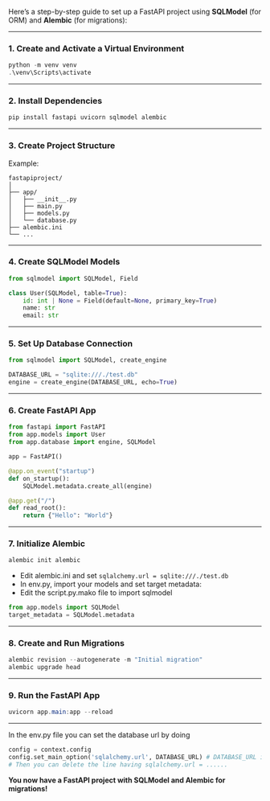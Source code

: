 Here’s a step-by-step guide to set up a FastAPI project using **SQLModel** (for ORM) and **Alembic** (for migrations):

---

### 1. Create and Activate a Virtual Environment

```powershell
python -m venv venv
.\venv\Scripts\activate
```

---

### 2. Install Dependencies

```powershell
pip install fastapi uvicorn sqlmodel alembic
```

---

### 3. Create Project Structure

Example:
```
fastapiproject/
│
├── app/
│   ├── __init__.py
│   ├── main.py
│   ├── models.py
│   └── database.py
├── alembic.ini
└── ...
```

---

### 4. Create SQLModel Models

```python
from sqlmodel import SQLModel, Field

class User(SQLModel, table=True):
    id: int | None = Field(default=None, primary_key=True)
    name: str
    email: str
```

---

### 5. Set Up Database Connection

```python
from sqlmodel import SQLModel, create_engine

DATABASE_URL = "sqlite:///./test.db"
engine = create_engine(DATABASE_URL, echo=True)
```

---

### 6. Create FastAPI App

```python
from fastapi import FastAPI
from app.models import User
from app.database import engine, SQLModel

app = FastAPI()

@app.on_event("startup")
def on_startup():
    SQLModel.metadata.create_all(engine)

@app.get("/")
def read_root():
    return {"Hello": "World"}
```

---

### 7. Initialize Alembic

```powershell
alembic init alembic
```


- Edit alembic.ini and set `sqlalchemy.url = sqlite:///./test.db`
- In env.py, import your models and set target metadata:
- Edit the script.py.mako file to import sqlmodel

```python
from app.models import SQLModel
target_metadata = SQLModel.metadata
```

---

### 8. Create and Run Migrations

```powershell
alembic revision --autogenerate -m "Initial migration"
alembic upgrade head
```

---

### 9. Run the FastAPI App

```powershell
uvicorn app.main:app --reload
```

---

In the env.py file you can set the database url by doing
```py
config = context.config
config.set_main_option('sqlalchemy.url', DATABASE_URL) # DATABASE_URL is from your environment
# Then you can delete the line having sqlalchemy.url = ......
```

**You now have a FastAPI project with SQLModel and Alembic for migrations!**  
